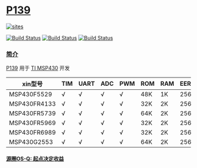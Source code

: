 ﻿# [P139](https://github.com/OS-Q/P139)

[![sites](http://182.61.61.133/link/resources/OSQ.png)](http://www.OS-Q.com)

[![Build Status](https://github.com/OS-Q/P139/workflows/CI/badge.svg)](https://github.com/OS-Q/P139/actions/workflows/CI.yml)
[![Build Status](https://circleci.com/gh/OS-Q/P139.svg?style=svg)](https://circleci.com/gh/OS-Q/P139)
[![Build Status](https://cloud.drone.io/api/badges/OS-Q/P139/status.svg)](https://cloud.drone.io/OS-Q/P139)


### [简介](https://github.com/OS-Q/P139/wiki)

[P139](https://github.com/OS-Q/P139) 用于 [TI MSP430](https://www.ti.com/microcontrollers-mcus-processors/microcontrollers/msp430-micrcontrollers/products.html) 开发

| xin型号 | TIM | UART | ADC | PWM | ROM  |  RAM | EEROM | RTC | DAC | CMP | OPA |
| ---------- | --- | ---- | --- | --- | ---- | ---- | ----- | --- | --- | --- | --- |
| MSP430F5529 | √   | √    | √   | √   |  48K |   1K |  256B | √  | X   | X   | X  |
| MSP430FR4133 | √   | √    | √   | √   |  32K |   2K |  256B | √  | X   | X   | X  |
| MSP430FR5739 | √   | √    | √   | √   |  64K |   2K |  256B | √  | X   | X   | X  |
| MSP430FR5969 | √   | √    | √   | √   |  32K |   2K |  256B | √  | X   | X   | X  |
| MSP430FR6989 | √   | √    | √   | √   |  32K |   2K |  256B | √  | X   | X   | X  |
| MSP430G2553 | √   | √    | √   | √   |  64K |   2K |  256B | √  | X   | X   | X  |


#### [源圈OS-Q: 起点决定收益](http://www.OS-Q.com)
